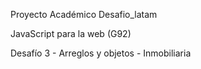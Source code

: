 Proyecto Académico Desafio_latam

JavaScript para la web (G92)

Desafío 3 - Arreglos y objetos - Inmobiliaria
